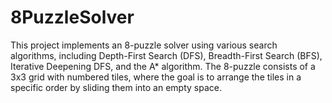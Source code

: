 # 8PuzzleSolver
This project implements an 8-puzzle solver using various search algorithms, including Depth-First Search (DFS), Breadth-First Search (BFS), Iterative Deepening DFS, and the A* algorithm. The 8-puzzle consists of a 3x3 grid with numbered tiles, where the goal is to arrange the tiles in a specific order by sliding them into an empty space.
